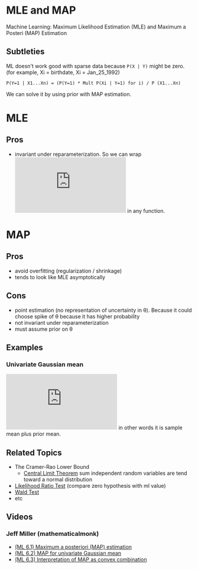 # MLE and MAP
Machine Learning: Maximum Likelihood Estimation (MLE) and Maximum a Posteri (MAP) Estimation

## Subtleties

ML doesn't work good with sparse data because `P(X | Y)` might be zero.
(for example, Xi = birthdate, Xi = Jan_25_1992)

```
P(Y=1 | X1...Xn) = (P(Y=1) * Mult P(Xi | Y=1) for i) / P (X1...Xn)
```

We can solve it by using prior with MAP estimation.

# MLE

## Pros

- invariant under reparameterization. So we can wrap
![\theta_{MLE}](http://www.sciweavers.org/tex2img.php?eq=%20%5Ctheta_%7BMLE%7D&bc=Transparent&fc=Black&im=jpg&fs=12&ff=arev&edit=0)
in any function.


# MAP

## Pros

- avoid overfitting (regularization / shrinkage)
- tends to look like MLE asymptotically

## Cons

- point estimation (no representation of uncertainty in θ).
Because it could choose spike of θ because it has higher probability
- not invariant under reparameterization
- must assume prior on θ

## Examples

### Univariate Gaussian mean

![\theta_{MAP} =  \overline{\chi} * \frac{n}{n + \sigma^2} + \mu * \frac{\sigma^2}{n + \sigma^2}](http://www.sciweavers.org/tex2img.php?eq=%5Ctheta_%7BMAP%7D%20%3D%20%20%5Coverline%7B%5Cchi%7D%20%2A%20%5Cfrac%7Bn%7D%7Bn%20%2B%20%5Csigma%5E2%7D%20%2B%20%5Cmu%20%2A%20%5Cfrac%7B%5Csigma%5E2%7D%7Bn%20%2B%20%5Csigma%5E2%7D&bc=White&fc=Black&im=jpg&fs=12&ff=arev&edit=0)
in other words it is sample mean plus prior mean.

## Related Topics
- The Cramer-Rao Lower Bound
  - [Central Limit Theorem](https://en.wikipedia.org/wiki/Central_limit_theorem)
    sum independent random variables are tend toward a normal distribution
- [Likelihood Ratio Test](https://en.wikipedia.org/wiki/Likelihood-ratio_test) (compare zero hypothesis with ml value)
- [Wald Test](https://en.wikipedia.org/wiki/Wald_test)
- etc

## Videos

### Jeff Miller (mathematicalmonk)
- [(ML 6.1) Maximum a posteriori (MAP) estimation](https://www.youtube.com/watch?v=kkhdIriddSI)
- [(ML 6.2) MAP for univariate Gaussian mean](https://www.youtube.com/watch?v=KogqeZ_88-g)
- [(ML 6.3) Interpretation of MAP as convex combination](https://www.youtube.com/watch?v=SFQK57G5VF8)

